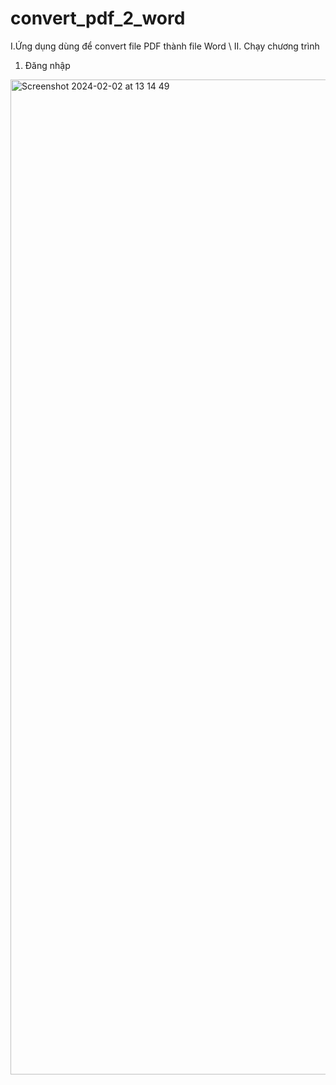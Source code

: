 # convert_pdf_2_word

I.Ứng dụng dùng để convert file PDF thành file Word \\
II. Chạy chương trình
1. Đăng nhập
<img width="1592" alt="Screenshot 2024-02-02 at 13 14 49" src="https://github.com/ThanhVViet/convert_pdf_2_word/assets/126480817/1082841d-edb1-437e-a782-af536f2ff6d9">
